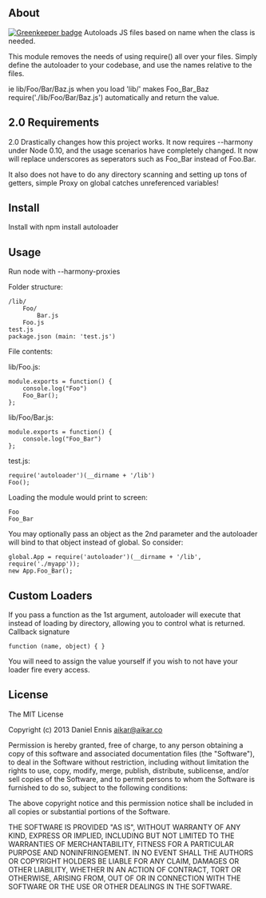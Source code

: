 ## About

[![Greenkeeper badge](https://badges.greenkeeper.io/aikar/autoloader.svg)](https://greenkeeper.io/)
Autoloads JS files based on name when the class is needed.

This module removes the needs of using require() all over your files. Simply
define the autoloader to your codebase, and use the names relative to the files.

ie lib/Foo/Bar/Baz.js when you load 'lib/' makes Foo_Bar_Baz
require('./lib/Foo/Bar/Baz.js') automatically and return the value.

## 2.0 Requirements

2.0 Drastically changes how this project works. It now requires --harmony under Node 0.10, and the usage
 scenarios have completely changed. It now will replace underscores as seperators such as Foo_Bar instead
 of Foo.Bar.

 It also does not have to do any directory scanning and setting up tons of getters, simple Proxy on global catches unreferenced variables!

## Install

Install with npm install autoloader

## Usage
Run node with --harmony-proxies

Folder structure:

    /lib/
        Foo/
            Bar.js
        Foo.js
    test.js
    package.json (main: 'test.js')
    
File contents:

lib/Foo.js:

    module.exports = function() {
        console.log("Foo")
        Foo_Bar();
    };

lib/Foo/Bar.js:

    module.exports = function() {
        console.log("Foo_Bar")
    };


test.js:
    
    require('autoloader')(__dirname + '/lib')
    Foo();


Loading the module would print to screen:

    Foo
    Foo_Bar

You may optionally pass an object as the 2nd parameter and the autoloader will bind to that object instead of global.
So consider:

    global.App = require('autoloader')(__dirname + '/lib', require('./myapp'));
    new App.Foo_Bar();

## Custom Loaders
If you pass a function as the 1st argument, autoloader will execute that instead of
loading by directory, allowing you to control what is returned.
Callback signature

    function (name, object) { }

You will need to assign the value yourself if you wish to not have your loader fire every access.

## License
The MIT License

  Copyright (c) 2013 Daniel Ennis <aikar@aikar.co>

Permission is hereby granted, free of charge, to any person obtaining a copy
of this software and associated documentation files (the "Software"), to deal
in the Software without restriction, including without limitation the rights
to use, copy, modify, merge, publish, distribute, sublicense, and/or sell
copies of the Software, and to permit persons to whom the Software is
furnished to do so, subject to the following conditions:

The above copyright notice and this permission notice shall be included in
all copies or substantial portions of the Software.

THE SOFTWARE IS PROVIDED "AS IS", WITHOUT WARRANTY OF ANY KIND, EXPRESS OR
IMPLIED, INCLUDING BUT NOT LIMITED TO THE WARRANTIES OF MERCHANTABILITY,
FITNESS FOR A PARTICULAR PURPOSE AND NONINFRINGEMENT. IN NO EVENT SHALL THE
AUTHORS OR COPYRIGHT HOLDERS BE LIABLE FOR ANY CLAIM, DAMAGES OR OTHER
LIABILITY, WHETHER IN AN ACTION OF CONTRACT, TORT OR OTHERWISE, ARISING FROM,
OUT OF OR IN CONNECTION WITH THE SOFTWARE OR THE USE OR OTHER DEALINGS IN
THE SOFTWARE.

